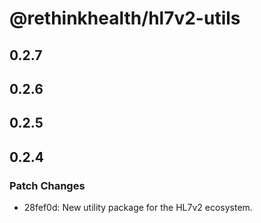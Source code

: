 # @rethinkhealth/hl7v2-utils

## 0.2.7

## 0.2.6

## 0.2.5

## 0.2.4

### Patch Changes

- 28fef0d: New utility package for the HL7v2 ecosystem.
